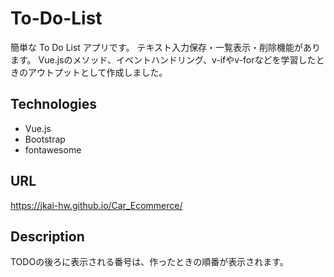 # To-Do-List
簡単な To Do List アプリです。
テキスト入力保存・一覧表示・削除機能があります。
Vue.jsのメソッド、イベントハンドリング、v-ifやv-forなどを学習したときのアウトプットとして作成しました。

## Technologies
- Vue.js
- Bootstrap
- fontawesome

## URL
https://jkai-hw.github.io/Car_Ecommerce/

## Description
TODOの後ろに表示される番号は、作ったときの順番が表示されます。
